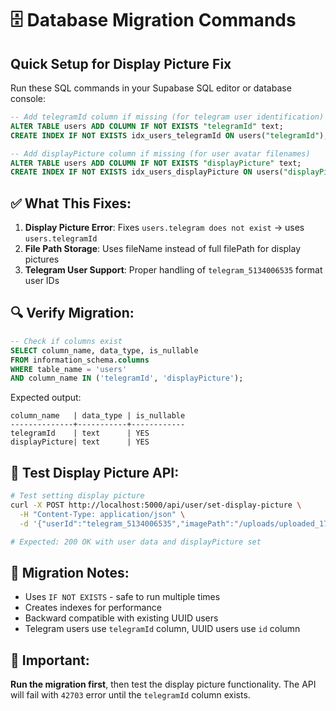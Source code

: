 # 🗄️ Database Migration Commands

## Quick Setup for Display Picture Fix

Run these SQL commands in your Supabase SQL editor or database console:

```sql
-- Add telegramId column if missing (for telegram user identification)
ALTER TABLE users ADD COLUMN IF NOT EXISTS "telegramId" text;
CREATE INDEX IF NOT EXISTS idx_users_telegramId ON users("telegramId");

-- Add displayPicture column if missing (for user avatar filenames)
ALTER TABLE users ADD COLUMN IF NOT EXISTS "displayPicture" text;
CREATE INDEX IF NOT EXISTS idx_users_displayPicture ON users("displayPicture");
```

## ✅ What This Fixes:

1. **Display Picture Error**: Fixes `users.telegram does not exist` → uses `users.telegramId`
2. **File Path Storage**: Uses fileName instead of full filePath for display pictures
3. **Telegram User Support**: Proper handling of `telegram_5134006535` format user IDs

## 🔍 Verify Migration:

```sql
-- Check if columns exist
SELECT column_name, data_type, is_nullable 
FROM information_schema.columns 
WHERE table_name = 'users' 
AND column_name IN ('telegramId', 'displayPicture');
```

Expected output:
```
column_name   | data_type | is_nullable
--------------+-----------+------------
telegramId    | text      | YES
displayPicture| text      | YES
```

## 🧪 Test Display Picture API:

```bash
# Test setting display picture
curl -X POST http://localhost:5000/api/user/set-display-picture \
  -H "Content-Type: application/json" \
  -d '{"userId":"telegram_5134006535","imagePath":"/uploads/uploaded_1761664780540_gy2nt67c2.png"}'

# Expected: 200 OK with user data and displayPicture set
```

## 📝 Migration Notes:

- Uses `IF NOT EXISTS` - safe to run multiple times
- Creates indexes for performance
- Backward compatible with existing UUID users
- Telegram users use `telegramId` column, UUID users use `id` column

## 🚨 Important:

**Run the migration first**, then test the display picture functionality. The API will fail with `42703` error until the `telegramId` column exists.
